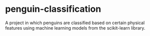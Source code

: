 # penguin-classification
A project in which penguins are classified based on certain physical features using machine learning models from the scikit-learn library.
